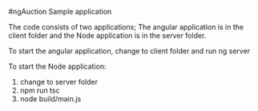 #ngAuction Sample application

The code consists of two applications; The angular application is in the client folder
and the Node application is in the server folder.

To start the angular application, change to client folder and run ng server

To start the Node application:
1) change to server folder
2) npm run tsc
3) node build/main.js
